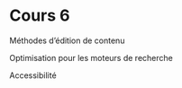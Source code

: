 # Cours 6

Méthodes d’édition de contenu

Optimisation pour les moteurs de recherche

Accessibilité
